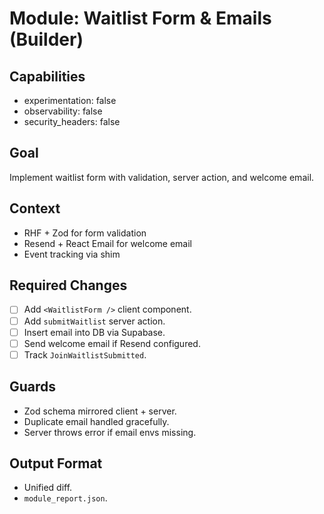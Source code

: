 # Module: Waitlist Form & Emails (Builder)

## Capabilities
- experimentation: false
- observability: false
- security_headers: false

## Goal
Implement waitlist form with validation, server action, and welcome email.

## Context
- RHF + Zod for form validation
- Resend + React Email for welcome email
- Event tracking via shim

## Required Changes
- [ ] Add `<WaitlistForm />` client component.
- [ ] Add `submitWaitlist` server action.
- [ ] Insert email into DB via Supabase.
- [ ] Send welcome email if Resend configured.
- [ ] Track `JoinWaitlistSubmitted`.

## Guards
- Zod schema mirrored client + server.
- Duplicate email handled gracefully.
- Server throws error if email envs missing.

## Output Format
- Unified diff.
- `module_report.json`.
